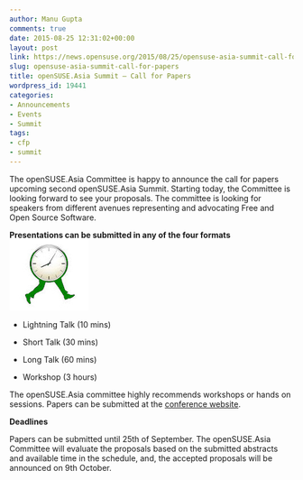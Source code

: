```yaml
---
author: Manu Gupta
comments: true
date: 2015-08-25 12:31:02+00:00
layout: post
link: https://news.opensuse.org/2015/08/25/opensuse-asia-summit-call-for-papers/
slug: opensuse-asia-summit-call-for-papers
title: openSUSE.Asia Summit – Call for Papers
wordpress_id: 19441
categories:
- Announcements
- Events
- Summit
tags:
- cfp
- summit
---
```


The openSUSE.Asia Committee is happy to announce the call for papers upcoming second openSUSE.Asia Summit. Starting today, the Committee is looking forward to see your proposals. The committee is looking for speakers from different avenues representing and advocating Free and Open Source Software.

**Presentations can be submitted in any of the four formats
![secondcall](/wp-content/uploads/2015/03/secondcall.jpg)**



	
  * Lightning Talk (10 mins)

	
  * Short Talk (30 mins)

	
  * Long Talk (60 mins)

	
  * Workshop (3 hours)


The openSUSE.Asia committee highly recommends workshops or hands on sessions. Papers can be submitted at the [conference website](https://events.opensuse.org/conference/summitasia15).

**Deadlines**

Papers can be submitted until 25th of September. The openSUSE.Asia Committee will evaluate the proposals based on the submitted abstracts and available time in the schedule, and, the accepted proposals will be announced on 9th October.
